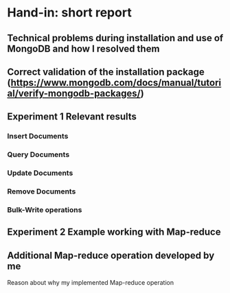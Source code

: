 # Hand-in: short report

## Technical problems during installation and use of MongoDB and how I resolved them

## Correct validation of the installation package (https://www.mongodb.com/docs/manual/tutorial/verify-mongodb-packages/)

## Experiment 1 Relevant results

### Insert Documents

### Query Documents

### Update Documents

### Remove Documents

### Bulk-Write operations

## Experiment 2 Example working with Map-reduce 

## Additional Map-reduce operation developed by me
Reason about why my implemented Map-reduce operation



